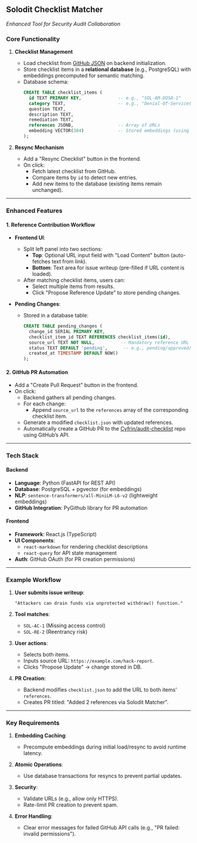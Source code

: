 ## Solodit Checklist Matcher
*Enhanced Tool for Security Audit Collaboration*

### **Core Functionality**
1. **Checklist Management**
   - Load checklist from [GitHub JSON](https://github.com/Cyfrin/audit-checklist/blob/main/checklist.json) on backend initialization.
   - Store checklist items in a **relational database** (e.g., PostgreSQL) with embeddings precomputed for semantic matching.
   - Database schema:
     ```sql
     CREATE TABLE checklist_items (
       id TEXT PRIMARY KEY,              -- e.g., "SOL-AM-DOSA-1"
       category TEXT,                    -- e.g., "Denial-Of-Service(DOS) Attack"
       question TEXT,
       description TEXT,
       remediation TEXT,
       references JSONB,                 -- Array of URLs
       embedding VECTOR(384)             -- Stored embeddings (using pgvector)
     );
     ```

2. **Resync Mechanism**
   - Add a "Resync Checklist" button in the frontend.
   - On click:
     - Fetch latest checklist from GitHub.
     - Compare items by `id` to detect new entries.
     - Add new items to the database (existing items remain unchanged).

---

### **Enhanced Features**
#### **1. Reference Contribution Workflow**
- **Frontend UI**:
  - Split left panel into two sections:
    - **Top**: Optional URL input field with "Load Content" button (auto-fetches text from link).
    - **Bottom**: Text area for issue writeup (pre-filled if URL content is loaded).
  - After matching checklist items, users can:
    - Select multiple items from results.
    - Click "Propose Reference Update" to store pending changes.

- **Pending Changes**:
  - Stored in a database table:
    ```sql
    CREATE TABLE pending_changes (
      change_id SERIAL PRIMARY KEY,
      checklist_item_id TEXT REFERENCES checklist_items(id),
      source_url TEXT NOT NULL,          -- Mandatory reference URL
      status TEXT DEFAULT 'pending',      -- e.g., pending/approved/rejected
      created_at TIMESTAMP DEFAULT NOW()
    );
    ```

#### **2. GitHub PR Automation**
- Add a "Create Pull Request" button in the frontend.
- On click:
  - Backend gathers all pending changes.
  - For each change:
    - Append `source_url` to the `references` array of the corresponding checklist item.
  - Generate a modified `checklist.json` with updated references.
  - Automatically create a GitHub PR to the [Cyfrin/audit-checklist](https://github.com/Cyfrin/audit-checklist) repo using GitHub’s API.

---

### **Tech Stack**
#### **Backend**
- **Language**: Python (FastAPI for REST API)
- **Database**: PostgreSQL + pgvector (for embeddings)
- **NLP**: `sentence-transformers/all-MiniLM-L6-v2` (lightweight embeddings)
- **GitHub Integration**: PyGithub library for PR automation

#### **Frontend**
- **Framework**: React.js (TypeScript)
- **UI Components**:
  - `react-markdown` for rendering checklist descriptions
  - `react-query` for API state management
- **Auth**: GitHub OAuth (for PR creation permissions)

---

### **Example Workflow**
1. **User submits issue writeup**:
   ```
   "Attackers can drain funds via unprotected withdraw() function."
   ```
2. **Tool matches**:
   - `SOL-AC-1` (Missing access control)
   - `SOL-RE-2` (Reentrancy risk)

3. **User actions**:
   - Selects both items.
   - Inputs source URL: `https://example.com/hack-report`.
   - Clicks "Propose Update" → change stored in DB.

4. **PR Creation**:
   - Backend modifies `checklist.json` to add the URL to both items’ `references`.
   - Creates PR titled: "Added 2 references via Solodit Matcher".

---

### **Key Requirements**
1. **Embedding Caching**:
   - Precompute embeddings during initial load/resync to avoid runtime latency.

2. **Atomic Operations**:
   - Use database transactions for resyncs to prevent partial updates.

3. **Security**:
   - Validate URLs (e.g., allow only HTTPS).
   - Rate-limit PR creation to prevent spam.

4. **Error Handling**:
   - Clear error messages for failed GitHub API calls (e.g., "PR failed: invalid permissions").
